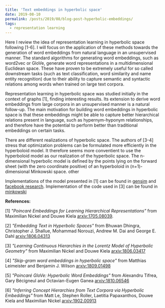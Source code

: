```yaml
---
title: 'Text embeddings in hyperbolic space'
date: 2019-08-10
permalink: /posts/2019/08/blog-post-hyperbolic-embeddings/
tags:
  - representation learning
---
```


Here I review the idea of representation learning in hyperbolic space following [1-6].  I will focus on the application of these methods towards the generation of word embeddings from natural language in an unsupervised manner.   The standard algorithms for generating word embeddings, such as word2vec or GloVe, generate word representations in a multidimensional Euclidean space.  These have proven to be extremely useful for so called downstream tasks (such as text classification, word similarity and name entity recognition) due to their ability to capture semantic and syntactic relations among words when trained on large text corpora.   


Representation learning in hyperbolic space was studied initially in the context of graphs [1], finding interesting results. Its extension to derive word embeddings from large corpora in an unsupervised manner is a natural follow-up.  The main motivation for building word embeddings in hyperbolic space is that these embeddings might be able to capture better hierarchical relations present in language, such as hypernym-hyponym relationships, and therefore have the potential to perform better than traditional embeddings on certain tasks.  


There are different realizations of hyperbolic space.   The authors of [3-4] stress that optimization problems can be formulated more efficiently in the hyperboloid model.  It therefore seems more conventient to use the hyperboloid model as our realization of the hyperbolic space.  The n-dimensional hyperbolic model is defined by the points lying on the forward sheet (with the zero coordinate positive) of an hyperboloid in (n+1)-dimensional Minkowski space.    other  



Implementations of the model presented in [1] can be found in [gensim](https://radimrehurek.com/gensim/models/poincare.html)
and [facebook research](https://github.com/facebookresearch/poincare-embeddings). Implementation of the code used in [3] can be found in [minkowski](https://github.com/lateral/minkowski)






**References:**

[1] *"Poincaré Embeddings for Learning Hierarchical Representations"* from Maximilian Nickel and Douwe Kiela [arxiv:1705.08039](https://arxiv.org/abs/1705.08039).  

[2] *"Embedding Text in Hyperbolic Spaces"* from Bhuwan Dhingra, Christopher J. Shallue, Mohammad Norouzi, Andrew M. Dai and George E. Dahl [arxiv:1806.04313](https://arxiv.org/abs/1806.04313)

[3] *"Learning Continuous Hierarchies in the Lorentz Model of Hyperbolic Geometry"* from Maximilian Nickel and Douwe Kiela [arxiv:1806.03417](https://arxiv.org/abs/1806.03417)

[4] *"Skip-gram word embeddings in hyperbolic space"* from Matthias Leimeister and Benjamin J. Wilson [arxiv:1809.01498](https://arxiv.org/abs/1809.01498)

[5] *"Poincaré GloVe: Hyperbolic Word Embeddings"* from Alexandru Tifrea, Gary Bécigneul and Octavian-Eugen Ganea [arxiv:1810.06546](https://arxiv.org/abs/1810.06546)

[6] *"Inferring Concept Hierarchies from Text Corpora via Hyperbolic Embeddings"* from Matt Le, Stephen Roller, Laetitia Papaxanthos, Douwe Kiela and Maximilian Nickel [arxiv:1902.00913](https://arxiv.org/abs/1902.00913)
